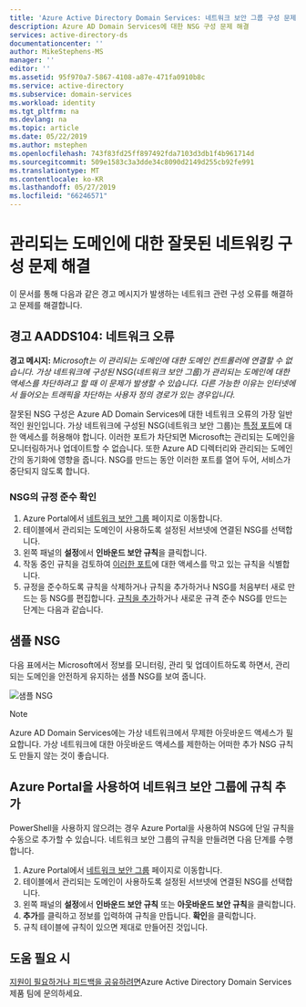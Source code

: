 ```yaml
---
title: 'Azure Active Directory Domain Services: 네트워크 보안 그룹 구성 문제 해결 | Microsoft Docs'
description: Azure AD Domain Services에 대한 NSG 구성 문제 해결
services: active-directory-ds
documentationcenter: ''
author: MikeStephens-MS
manager: ''
editor: ''
ms.assetid: 95f970a7-5867-4108-a87e-471fa0910b8c
ms.service: active-directory
ms.subservice: domain-services
ms.workload: identity
ms.tgt_pltfrm: na
ms.devlang: na
ms.topic: article
ms.date: 05/22/2019
ms.author: mstephen
ms.openlocfilehash: 743f83fd25ff897492fda7103d3db1f4b961714d
ms.sourcegitcommit: 509e1583c3a3dde34c8090d2149d255cb92fe991
ms.translationtype: MT
ms.contentlocale: ko-KR
ms.lasthandoff: 05/27/2019
ms.locfileid: "66246571"
---
```

# <a name="troubleshoot-invalid-networking-configuration-for-your-managed-domain"></a>관리되는 도메인에 대한 잘못된 네트워킹 구성 문제 해결
이 문서를 통해 다음과 같은 경고 메시지가 발생하는 네트워크 관련 구성 오류를 해결하고 문제를 해결합니다.

## <a name="alert-aadds104-network-error"></a>경고 AADDS104: 네트워크 오류
**경고 메시지:** *Microsoft는 이 관리되는 도메인에 대한 도메인 컨트롤러에 연결할 수 없습니다. 가상 네트워크에 구성된 NSG(네트워크 보안 그룹)가 관리되는 도메인에 대한 액세스를 차단하려고 할 때 이 문제가 발생할 수 있습니다. 다른 가능한 이유는 인터넷에서 들어오는 트래픽을 차단하는 사용자 정의 경로가 있는 경우입니다.*

잘못된 NSG 구성은 Azure AD Domain Services에 대한 네트워크 오류의 가장 일반적인 원인입니다. 가상 네트워크에 구성된 NSG(네트워크 보안 그룹)는 [특정 포트](network-considerations.md#ports-required-for-azure-ad-domain-services)에 대한 액세스를 허용해야 합니다. 이러한 포트가 차단되면 Microsoft는 관리되는 도메인을 모니터링하거나 업데이트할 수 없습니다. 또한 Azure AD 디렉터리와 관리되는 도메인 간의 동기화에 영향을 줍니다. NSG를 만드는 동안 이러한 포트를 열어 두어, 서비스가 중단되지 않도록 합니다.

### <a name="checking-your-nsg-for-compliance"></a>NSG의 규정 준수 확인

1. Azure Portal에서 [네트워크 보안 그룹](https://portal.azure.com/#blade/HubsExtension/Resources/resourceType/Microsoft.Network%2FNetworkSecurityGroups) 페이지로 이동합니다.
2. 테이블에서 관리되는 도메인이 사용하도록 설정된 서브넷에 연결된 NSG를 선택합니다.
3. 왼쪽 패널의 **설정**에서 **인바운드 보안 규칙**을 클릭합니다.
4. 작동 중인 규칙을 검토하여 [이러한 포트](network-considerations.md#ports-required-for-azure-ad-domain-services)에 대한 액세스를 막고 있는 규칙을 식별합니다.
5. 규정을 준수하도록 규칙을 삭제하거나 규칙을 추가하거나 NSG를 처음부터 새로 만드는 등 NSG를 편집합니다. [규칙을 추가](#add-a-rule-to-a-network-security-group-using-the-azure-portal)하거나 새로운 규격 준수 NSG를 만드는 단계는 다음과 같습니다.

## <a name="sample-nsg"></a>샘플 NSG
다음 표에서는 Microsoft에서 정보를 모니터링, 관리 및 업데이트하도록 하면서, 관리되는 도메인을 안전하게 유지하는 샘플 NSG를 보여 줍니다.

![샘플 NSG](./media/active-directory-domain-services-alerts/default-nsg.png)

>[!NOTE]
> Azure AD Domain Services에는 가상 네트워크에서 무제한 아웃바운드 액세스가 필요합니다. 가상 네트워크에 대한 아웃바운드 액세스를 제한하는 어떠한 추가 NSG 규칙도 만들지 않는 것이 좋습니다.

## <a name="add-a-rule-to-a-network-security-group-using-the-azure-portal"></a>Azure Portal을 사용하여 네트워크 보안 그룹에 규칙 추가
PowerShell을 사용하지 않으려는 경우 Azure Portal을 사용하여 NSG에 단일 규칙을 수동으로 추가할 수 있습니다. 네트워크 보안 그룹의 규칙을 만들려면 다음 단계를 수행 합니다.

1. Azure Portal에서 [네트워크 보안 그룹](https://portal.azure.com/#blade/HubsExtension/Resources/resourceType/Microsoft.Network%2FNetworkSecurityGroups) 페이지로 이동합니다.
2. 테이블에서 관리되는 도메인이 사용하도록 설정된 서브넷에 연결된 NSG를 선택합니다.
3. 왼쪽 패널의 **설정**에서 **인바운드 보안 규칙** 또는 **아웃바운드 보안 규칙**을 클릭합니다.
4. **추가**를 클릭하고 정보를 입력하여 규칙을 만듭니다. **확인**을 클릭합니다.
5. 규칙 테이블에 규칙이 있으면 제대로 만들어진 것입니다.


## <a name="need-help"></a>도움 필요 시
[지원이 필요하거나 피드백을 공유하려면](contact-us.md)Azure Active Directory Domain Services 제품 팀에 문의하세요.
